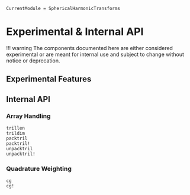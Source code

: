 ```@meta
CurrentModule = SphericalHarmonicTransforms
```
# Experimental & Internal API

!!! warning
    The components documented here are either considered experimental or are meant for
    internal use and subject to change without notice or deprecation.

## Experimental Features

## Internal API

### Array Handling

```@docs
trillen
trildim
packtril
packtril!
unpacktril
unpacktril!
```

### Quadrature Weighting

```@docs
cg
cg!
```
